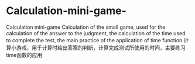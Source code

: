 # Calculation-mini-game-
Calculation mini-game  Calculation of the small game, used for the calculation of the answer to the judgment, the calculation of the time used to complete the test, the main practice of the application of time function 计算小游戏，用于计算时给出答案的判断，计算完成测试所使用的时间，主要练习time函数的应用
